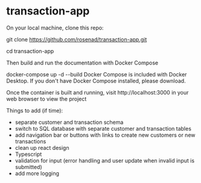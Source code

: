 # transaction-app

On your local machine, clone this repo:

git clone https://github.com/rosenad/transaction-app.git

cd transaction-app

Then build and run the documentation with Docker Compose

docker-compose up -d --build
Docker Compose is included with Docker Desktop. If you don't have Docker Compose installed, please download.

Once the container is built and running, visit http://localhost:3000 in your web browser to view the project


Things to add (if time):
- separate customer and transaction schema
- switch to SQL database with separate customer and transaction tables
- add navigation bar or buttons with links to create new customers or new transactions
- clean up react design
- Typescript
- validation for input (error handling and user update when invalid input is submitted)
- add more logging
